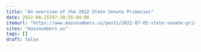 ```yaml
---
title: "An overview of the 2022 State Senate Primaries"
date: 2022-08-25T07:28:55-04:00
itemurl: "https://www.massnumbers.us/posts/2022-07-05-state-senate-primary-preview/"
sites: "massnumbers.us"
tags: []
draft: false
---
```


